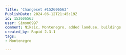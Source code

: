 ```yaml
---
Title: 'Changeset #152606563'
PublishDate: 2024-06-12T21:45:19Z
id: 152606563
user: Simon0997
comment: Niksic, Montenegro, added landuse, buildings
created_by: Rapid 2.3.1
tags:
- Montenegro

---
```

